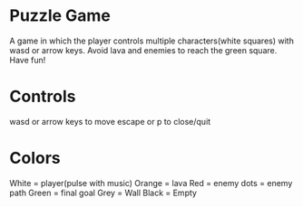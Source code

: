 # Puzzle Game
A game in which the player controls multiple characters(white squares) with wasd or arrow keys. Avoid lava and enemies to reach the green square. Have fun!

# Controls
wasd or arrow keys to move
escape or p to close/quit

# Colors
White = player(pulse with music)
Orange = lava
Red = enemy
  dots = enemy path
Green = final goal
Grey = Wall
Black = Empty
